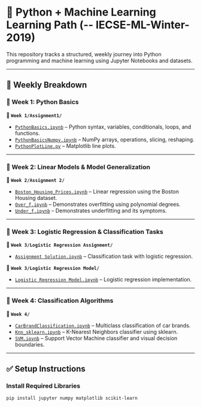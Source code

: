 # 🧠 Python + Machine Learning Learning Path (-- IECSE-ML-Winter-2019)

This repository tracks a structured, weekly journey into Python programming and machine learning using Jupyter Notebooks and datasets.

---

## 📅 Weekly Breakdown

### 📘 Week 1: Python Basics
**📁 `Week 1/Assignment1/`**
- [`PythonBasics.ipynb`](Week%201/Assignment1/PythonBasics.ipynb) – Python syntax, variables, conditionals, loops, and functions.
- [`PythonBasicsNumpy.ipynb`](Week%201/Assignment1/PythonBasicsNumpy.ipynb) – NumPy arrays, operations, slicing, reshaping.
- [`PythonPlotLine.py`](Week%201/Assignment1/PythonPlotLine.py) – Matplotlib line plots.

---

### 📗 Week 2: Linear Models & Model Generalization
**📁 `Week 2/Assignment 2/`**
- [`Boston_Housing_Prices.ipynb`](Week%202/Assignment%202/Boston_Housing_Prices.ipynb) – Linear regression using the Boston Housing dataset.
- [`Over_f.ipynb`](Week%202/Over_f.ipynb) – Demonstrates overfitting using polynomial degrees.
- [`Under_f.ipynb`](Week%202/Under_f.ipynb) – Demonstrates underfitting and its symptoms.

---

### 📙 Week 3: Logistic Regression & Classification Tasks
**📁 `Week 3/Logistic Regression Assignment/`**
- [`Assignment Solution.ipynb`](Week%203/Logistic%20Regression%20Assignment/Assignment%20Solution.ipynb) – Classification task with logistic regression.

**📁 `Week 3/Logistic Regression Model/`**
- [`Logistic Regression Model.ipynb`](Week%203/Logistic%20Regression%20Model/Logistic%20Regression%20Model.ipynb) – Logistic regression implementation.

---

### 📒 Week 4: Classification Algorithms
**📁 `Week 4/`**
- [`CarBrandClassification.ipynb`](Week%204/CarBrandClassification.ipynb) – Multiclass classification of car brands.
- [`Knn_sklearn.ipynb`](Week%204/Knn_sklearn.ipynb) – K-Nearest Neighbors classifier using sklearn.
- [`SVM.ipynb`](Week%204/SVM.ipynb) – Support Vector Machine classifier and visual decision boundaries.

---

## ✅ Setup Instructions

### Install Required Libraries
```bash
pip install jupyter numpy matplotlib scikit-learn
